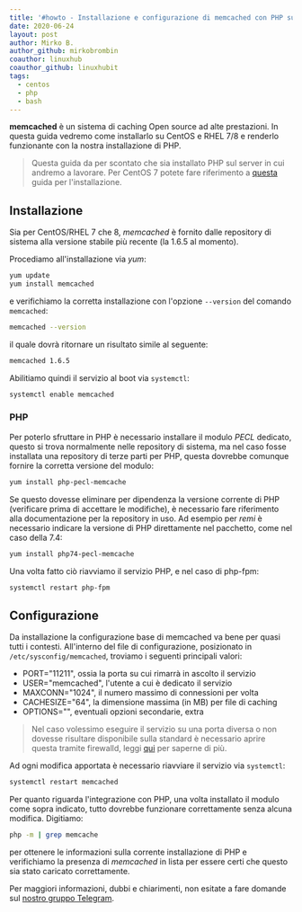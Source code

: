```yaml
---
title: '#howto - Installazione e configurazione di memcached con PHP su CentOS e RHEL 7/8'
date: 2020-06-24
layout: post
author: Mirko B.
author_github: mirkobrombin
coauthor: linuxhub
coauthor_github: linuxhubit
tags:
  - centos  
  - php  
  - bash
---
```

**memcached** è un sistema di caching Open source ad alte prestazioni. In questa guida vedremo come installarlo su CentOS e RHEL 7/8 e renderlo funzionante con la nostra installazione di PHP.

> Questa guida da per scontato che sia installato PHP sul server in cui andremo a lavorare. Per CentOS 7 potete fare riferimento a <a href="https://linuxhub.it/articles/howto-installare-php7-su-centos7">questa</a> guida per l'installazione.

## Installazione
Sia per CentOS/RHEL 7 che 8, *memcached* è fornito dalle repository di sistema alla versione stabile più recente (la 1.6.5 al momento).

Procediamo all'installazione via *yum*:

```bash
yum update
yum install memcached
```

e verifichiamo la corretta installazione con l'opzione `--version` del comando `memcached`:

```bash
memcached --version
```

il quale dovrà ritornare un risultato simile al seguente:

```bash
memcached 1.6.5
```

Abilitiamo quindi il servizio al boot via `systemctl`:

```bash
systemctl enable memcached
```

### PHP
Per poterlo sfruttare in PHP è necessario installare il modulo *PECL* dedicato, questo si trova normalmente nelle repository di sistema, ma nel caso fosse installata una repository di terze parti per PHP, questa dovrebbe comunque fornire la corretta versione del modulo:

```bash
yum install php-pecl-memcache
```

Se questo dovesse eliminare per dipendenza la versione corrente di PHP (verificare prima di accettare le modifiche), è necessario fare riferimento alla documentazione per la repository in uso. Ad esempio per *remi* è necessario indicare la versione di PHP direttamente nel pacchetto, come nel caso della 7.4:

```bash
yum install php74-pecl-memcache
```

Una volta fatto ciò riavviamo il servizio PHP, e nel caso di php-fpm:

```bash
systemctl restart php-fpm
```

## Configurazione
Da installazione la configurazione base di memcached va bene per quasi tutti i contesti. All'interno del file di configurazione, posizionato in `/etc/sysconfig/memcached`, troviamo i seguenti principali valori:

- PORT="11211", ossia la porta su cui rimarrà in ascolto il servizio
- USER="memcached", l'utente a cui è dedicato il servizio
- MAXCONN="1024", il numero massimo di connessioni per volta
- CACHESIZE="64", la dimensione massima (in MB) per file di caching
- OPTIONS="", eventuali opzioni secondarie, extra

> Nel caso volessimo eseguire il servizio su una porta diversa o non dovesse risultare disponibile sulla standard è necessario aprire questa tramite firewalld, leggi <a href="https://linuxhub.it/articles/howto-aprire-e-chiudere-porte-con-firewalld">qui</a> per saperne di più.

Ad ogni modifica apportata è necessario riavviare il servizio via `systemctl`:

```bash
systemctl restart memcached
```

Per quanto riguarda l'integrazione con PHP, una volta installato il modulo come sopra indicato, tutto dovrebbe funzionare correttamente senza alcuna modifica. Digitiamo:

```bash
php -m | grep memcache
```

per ottenere le informazioni sulla corrente installazione di PHP e verifichiamo la presenza di *memcached* in lista per essere certi che questo sia stato caricato correttamente.

Per maggiori informazioni, dubbi e chiarimenti, non esitate a fare domande sul <a href="https://t.me/linuxpeople">nostro gruppo Telegram</a>.
